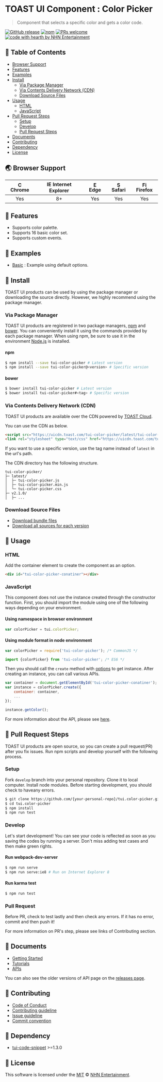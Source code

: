 # TOAST UI Component : Color Picker
> Component that selects a specific color and gets a color code.

[![GitHub release](https://img.shields.io/github/release/nhnent/tui.color-picker.svg)](https://github.com/nhnent/tui.color-picker/releases/latest)
[![npm](https://img.shields.io/npm/v/tui-color-picker.svg)](https://www.npmjs.com/package/tui-color-picker)
[![PRs welcome](https://img.shields.io/badge/PRs-welcome-ff69b4.svg)](https://github.com/nhnent/tui.project-name/labels/help%20wanted)
[![code with hearth by NHN Entertainment](https://img.shields.io/badge/%3C%2F%3E%20with%20%E2%99%A5%20by-NHN%20Entertainment-ff1414.svg)](https://github.com/nhnent)


## 🚩 Table of Contents
* [Browser Support](#-browser-support)
* [Features](#-features)
* [Examples](#-examples)
* [Install](#-install)
    * [Via Package Manager](#via-package-manager)
    * [Via Contents Delivery Network (CDN)](#via-contents-delivery-network-cdn)
    * [Download Source Files](#download-source-files)
* [Usage](#-usage)
    * [HTML](#html)
    * [JavaScript](#javascript)
* [Pull Request Steps](#-pull-request-steps)
    * [Setup](#setup)
    * [Develop](#develop)
    * [Pull Request Steps](#pull-request)
* [Documents](#-documents)
* [Contributing](#-contributing)
* [Dependency](#-dependency)
* [License](#-license)


## 🌏 Browser Support
| <img src="https://user-images.githubusercontent.com/1215767/34348387-a2e64588-ea4d-11e7-8267-a43365103afe.png" alt="Chrome" width="16px" height="16px" /> Chrome | <img src="https://user-images.githubusercontent.com/1215767/34348590-250b3ca2-ea4f-11e7-9efb-da953359321f.png" alt="IE" width="16px" height="16px" /> Internet Explorer | <img src="https://user-images.githubusercontent.com/1215767/34348380-93e77ae8-ea4d-11e7-8696-9a989ddbbbf5.png" alt="Edge" width="16px" height="16px" /> Edge | <img src="https://user-images.githubusercontent.com/1215767/34348394-a981f892-ea4d-11e7-9156-d128d58386b9.png" alt="Safari" width="16px" height="16px" /> Safari | <img src="https://user-images.githubusercontent.com/1215767/34348383-9e7ed492-ea4d-11e7-910c-03b39d52f496.png" alt="Firefox" width="16px" height="16px" /> Firefox |
| :---------: | :---------: | :---------: | :---------: | :---------: |
| Yes | 8+ | Yes | Yes | Yes |


## 🎨 Features
* Supports color palette.
* Supports 16 basic color set.
* Supports custom events.


## 🐾 Examples
* [Basic](https://nhnent.github.io/tui.color-picker/latest/tutorial-example01-basic.html) : Example using default options.


## 💾 Install

TOAST UI products can be used by using the package manager or downloading the source directly.
However, we highly recommend using the package manager.

### Via Package Manager

TOAST UI products are registered in two package managers, [npm](https://www.npmjs.com/) and [bower](https://bower.io/).
You can conveniently install it using the commands provided by each package manager.
When using npm, be sure to use it in the environment [Node.js](https://nodejs.org/ko/) is installed.

#### npm

``` sh
$ npm install --save tui-color-picker # Latest version
$ npm install --save tui-color-picker@<version> # Specific version
```

#### bower

``` sh
$ bower install tui-color-picker # Latest version
$ bower install tui-color-picker#<tag> # Specific version
```

### Via Contents Delivery Network (CDN)
TOAST UI products are available over the CDN powered by [TOAST Cloud](https://www.toast.com).

You can use the CDN as below.

```html
<script src="https://uicdn.toast.com/tui-color-picker/latest/tui-color-picker.js"></script>
<link rel="stylesheet" type="text/css" href="https://uicdn.toast.com/tui-color-picker/latest/tui-color-picker.css">
```

If you want to use a specific version, use the tag name instead of `latest` in the url's path.

The CDN directory has the following structure.

```
tui-color-picker/
├─ latest/
│  ├─ tui-color-picker.js
│  ├─ tui-color-picker.min.js
│  └─ tui-color-picker.css
├─ v2.1.0/
│  ├─ ...
```

### Download Source Files
* [Download bundle files](https://github.com/nhnent/tui.color-picker/tree/production/dist)
* [Download all sources for each version](https://github.com/nhnent/tui.color-picker/releases)


## 🔨 Usage

### HTML

Add the container element to create the component as an option.

``` html
<div id="tui-color-picker-conatiner"></div>
```

### JavaScript

This component does not use the instance created through the constructor function.
First, you should import the module using one of the following ways depending on your environment.

#### Using namespace in browser environment
``` javascript
var colorPicker = tui.colorPicker;
```

#### Using module format in node environment
``` javascript
var colorPicker = require('tui-color-picker'); /* CommonJS */
```

``` javascript
import {colorPicker} from 'tui-color-picker'; /* ES6 */
```


Then you should call the `create` method with [options](https://nhnent.github.io/tui.color-picker/latest/ColorPicker.html#.create) to get instance.
After creating an instance, you can call various APIs.

``` javascript
var container = document.getElementById('tui-color-picker-conatiner');
var instance = colorPicker.create({
    container: container,
    ...
});

instance.getColor();
```

For more information about the API, please see [here](https://nhnent.github.io/tui.color-picker/latest/ColorPicker.html).


## 🔧 Pull Request Steps

TOAST UI products are open source, so you can create a pull request(PR) after you fix issues.
Run npm scripts and develop yourself with the following process.

### Setup

Fork `develop` branch into your personal repository.
Clone it to local computer. Install node modules.
Before starting development, you should check to haveany errors.

``` sh
$ git clone https://github.com/{your-personal-repo}/tui.color-picker.git
$ cd tui.color-picker
$ npm install
$ npm run test
```

### Develop

Let's start development!
You can see your code is reflected as soon as you saving the codes by running a server.
Don't miss adding test cases and then make green rights.

#### Run webpack-dev-server

``` sh
$ npm run serve
$ npm run serve:ie8 # Run on Internet Explorer 8
```

#### Run karma test

``` sh
$ npm run test
```

### Pull Request

Before PR, check to test lastly and then check any errors.
If it has no error, commit and then push it!

For more information on PR's step, please see links of Contributing section.


## 📙 Documents
* [Getting Started](https://github.com/nhnent/tui.color-picker/blob/production/docs/getting-started.md)
* [Tutorials](https://github.com/nhnent/tui.color-picker/tree/production/docs)
* [APIs](https://nhnent.github.io/tui.color-picker/latest)

You can also see the older versions of API page on the [releases page](https://github.com/nhnent/tui.color-picker/releases).


## 💬 Contributing
* [Code of Conduct](https://github.com/nhnent/tui.color-picker/blob/production/CODE_OF_CONDUCT.md)
* [Contributing guideline](https://github.com/nhnent/tui.color-picker/blob/production/CONTRIBUTING.md)
* [Issue guideline](https://github.com/nhnent/tui.color-picker/blob/production/docs/ISSUE_TEMPLATE.md)
* [Commit convention](https://github.com/nhnent/tui.color-picker/blob/production/docs/COMMIT_MESSAGE_CONVENTION.md)


## 🔩 Dependency
* [tui-code-snippet](https://github.com/nhnent/tui.code-snippet) >=1.3.0


## 📜 License

This software is licensed under the [MIT](https://github.com/nhnent/tui.color-picker/blob/production/LICENSE) © [NHN Entertainment](https://github.com/nhnent).
